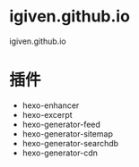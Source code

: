 # igiven.github.io
igiven.github.io


# 插件
- hexo-enhancer
- hexo-excerpt
- hexo-generator-feed
- hexo-generator-sitemap
- hexo-generator-searchdb
- hexo-generator-cdn